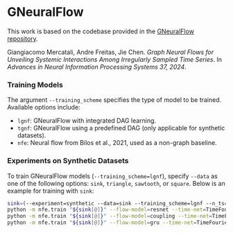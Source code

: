 # GNeuralFlow
This work is based on the codebase provided in the [GNeuralFlow repository](https://github.com/gmerca/GNeuralFlow).

Giangiacomo Mercatali, Andre Freitas, Jie Chen. *Graph Neural Flows for Unveiling Systemic Interactions Among Irregularly Sampled Time Series*. In *Advances in Neural Information Processing Systems 37, 2024*.

### Training Models
The argument `--training_scheme` specifies the type of model to be trained. Available options include:
- `lgnf`: GNeuralFlow with integrated DAG learning.
- `tgnf`: GNeuralFlow using a predefined DAG (only applicable for synthetic datasets).
- `nfe`: Neural flow from Bilos et al., 2021, used as a non-graph baseline.

### Experiments on Synthetic Datasets
To train GNeuralFlow models (`--training_scheme=lgnf`), specify `--data` as one of the following options: `sink`, `triangle`, `sawtooth`, or `square`. Below is an example for training with `sink`:

```bash
sink=(--experiment=synthetic --data=sink --training_scheme=lgnf --n_ts=20 --epochs=1000 --batch-size=50 --weight-decay=1e-05 --model=flow --flow-layers=4 --time-hidden-dim=8 --hidden-layers=2 --hidden-dim=64 --activation=ReLU --final-activation=Identity)
python -m nfe.train "${sink[@]}" --flow-model=resnet --time-net=TimeFourierBounded --rho=7 --h_tol=1e-10 --h_par=0.19 --rho_max=1e24 --dag_epochs=10
python -m nfe.train "${sink[@]}" --flow-model=coupling --time-net=TimeFourier --rho=8 --h_tol=1e-11 --h_par=0.22 --rho_max=1e27 --dag_epochs=10
python -m nfe.train "${sink[@]}" --flow-model=gru --time-net=TimeFourier --rho=8 --h_tol=1e-11 --h_par=0.22 --rho_max=1e27 --dag_epochs=10
```

